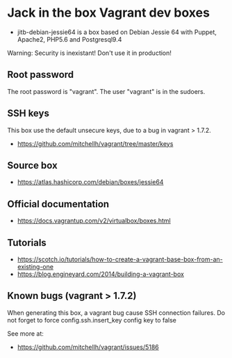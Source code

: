 # Jack in the box Vagrant dev boxes

- jitb-debian-jessie64 is a box based on Debian Jessie 64 with Puppet, Apache2, PHP5.6 and Postgresql9.4

Warning: Security is inexistant! Don't use it in production!

## Root password

The root password is "vagrant".
The user "vagrant" is in the sudoers.

## SSH keys
This box use the default unsecure keys, due to a bug in vagrant > 1.7.2.
- https://github.com/mitchellh/vagrant/tree/master/keys

## Source box
- https://atlas.hashicorp.com/debian/boxes/jessie64

## Official documentation
- https://docs.vagrantup.com/v2/virtualbox/boxes.html

## Tutorials
- https://scotch.io/tutorials/how-to-create-a-vagrant-base-box-from-an-existing-one
- https://blog.engineyard.com/2014/building-a-vagrant-box

## Known bugs (vagrant > 1.7.2)
When generating this box, a vagrant bug cause SSH connection failures. Do not forget to force config.ssh.insert_key config key to false

See more at: 
- https://github.com/mitchellh/vagrant/issues/5186
